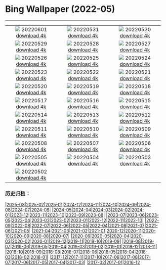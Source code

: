 # Bing Wallpaper (2022-05)
**************
| | | |
| :----: | :----: | :----: |
| ![](https://www.bing.com/th?id=OHR.MarovoLagoon_EN-GB9484692339_1920x1080.jpg) 20220601 [download 4k](https://www.bing.com/th?id=OHR.MarovoLagoon_EN-GB9484692339_UHD.jpg) | ![](https://www.bing.com/th?id=OHR.ParrotDay_EN-GB8754108853_1920x1080.jpg) 20220531 [download 4k](https://www.bing.com/th?id=OHR.ParrotDay_EN-GB8754108853_UHD.jpg) | ![](https://www.bing.com/th?id=OHR.Monteverde_EN-GB8432055059_1920x1080.jpg) 20220530 [download 4k](https://www.bing.com/th?id=OHR.Monteverde_EN-GB8432055059_UHD.jpg) |
| ![](https://www.bing.com/th?id=OHR.HyaliteCreek_EN-GB7617672022_1920x1080.jpg) 20220529 [download 4k](https://www.bing.com/th?id=OHR.HyaliteCreek_EN-GB7617672022_UHD.jpg) | ![](https://www.bing.com/th?id=OHR.PurnululuNP_EN-GB6729482920_1920x1080.jpg) 20220528 [download 4k](https://www.bing.com/th?id=OHR.PurnululuNP_EN-GB6729482920_UHD.jpg) | ![](https://www.bing.com/th?id=OHR.MarinHeadlands_EN-GB6227645999_1920x1080.jpg) 20220527 [download 4k](https://www.bing.com/th?id=OHR.MarinHeadlands_EN-GB6227645999_UHD.jpg) |
| ![](https://www.bing.com/th?id=OHR.HayFestival_EN-GB5831561161_1920x1080.jpg) 20220526 [download 4k](https://www.bing.com/th?id=OHR.HayFestival_EN-GB5831561161_UHD.jpg) | ![](https://www.bing.com/th?id=OHR.Alhambra_EN-GB5523838365_1920x1080.jpg) 20220525 [download 4k](https://www.bing.com/th?id=OHR.Alhambra_EN-GB5523838365_UHD.jpg) | ![](https://www.bing.com/th?id=OHR.KornatiNP_EN-GB5148037956_1920x1080.jpg) 20220524 [download 4k](https://www.bing.com/th?id=OHR.KornatiNP_EN-GB5148037956_UHD.jpg) |
| ![](https://www.bing.com/th?id=OHR.RedBellied_EN-GB4326914559_1920x1080.jpg) 20220523 [download 4k](https://www.bing.com/th?id=OHR.RedBellied_EN-GB4326914559_UHD.jpg) | ![](https://www.bing.com/th?id=OHR.ZebraEgret_EN-GB3965312816_1920x1080.jpg) 20220522 [download 4k](https://www.bing.com/th?id=OHR.ZebraEgret_EN-GB3965312816_UHD.jpg) | ![](https://www.bing.com/th?id=OHR.AlbionFalls_EN-GB3019341397_1920x1080.jpg) 20220521 [download 4k](https://www.bing.com/th?id=OHR.AlbionFalls_EN-GB3019341397_UHD.jpg) |
| ![](https://www.bing.com/th?id=OHR.ApisMellifera_EN-GB2615311707_1920x1080.jpg) 20220520 [download 4k](https://www.bing.com/th?id=OHR.ApisMellifera_EN-GB2615311707_UHD.jpg) | ![](https://www.bing.com/th?id=OHR.RiverBrathay_EN-GB3389261433_1920x1080.jpg) 20220519 [download 4k](https://www.bing.com/th?id=OHR.RiverBrathay_EN-GB3389261433_UHD.jpg) | ![](https://www.bing.com/th?id=OHR.KansasPrairiefire_EN-GB3069839029_1920x1080.jpg) 20220518 [download 4k](https://www.bing.com/th?id=OHR.KansasPrairiefire_EN-GB3069839029_UHD.jpg) |
| ![](https://www.bing.com/th?id=OHR.SaltPondsMaras_EN-GB2647676299_1920x1080.jpg) 20220517 [download 4k](https://www.bing.com/th?id=OHR.SaltPondsMaras_EN-GB2647676299_UHD.jpg) | ![](https://www.bing.com/th?id=OHR.PawneeOwls_EN-GB2212289021_1920x1080.jpg) 20220516 [download 4k](https://www.bing.com/th?id=OHR.PawneeOwls_EN-GB2212289021_UHD.jpg) | ![](https://www.bing.com/th?id=OHR.BerninaBloodMoon_EN-GB1356164428_1920x1080.jpg) 20220515 [download 4k](https://www.bing.com/th?id=OHR.BerninaBloodMoon_EN-GB1356164428_UHD.jpg) |
| ![](https://www.bing.com/th?id=OHR.WindmillDay_EN-GB0601293050_1920x1080.jpg) 20220514 [download 4k](https://www.bing.com/th?id=OHR.WindmillDay_EN-GB0601293050_UHD.jpg) | ![](https://www.bing.com/th?id=OHR.MaasaiGiraffe_EN-GB9613453778_1920x1080.jpg) 20220513 [download 4k](https://www.bing.com/th?id=OHR.MaasaiGiraffe_EN-GB9613453778_UHD.jpg) | ![](https://www.bing.com/th?id=OHR.RedCross_EN-GB9005411116_1920x1080.jpg) 20220512 [download 4k](https://www.bing.com/th?id=OHR.RedCross_EN-GB9005411116_UHD.jpg) |
| ![](https://www.bing.com/th?id=OHR.OiaVillage_EN-GB8555086133_1920x1080.jpg) 20220511 [download 4k](https://www.bing.com/th?id=OHR.OiaVillage_EN-GB8555086133_UHD.jpg) | ![](https://www.bing.com/th?id=OHR.LaughingSeal_EN-GB7827062892_1920x1080.jpg) 20220510 [download 4k](https://www.bing.com/th?id=OHR.LaughingSeal_EN-GB7827062892_UHD.jpg) | ![](https://www.bing.com/th?id=OHR.GoremeNationalPark_EN-GB7930854710_1920x1080.jpg) 20220509 [download 4k](https://www.bing.com/th?id=OHR.GoremeNationalPark_EN-GB7930854710_UHD.jpg) |
| ![](https://www.bing.com/th?id=OHR.TeatroAntico_EN-GB7483884624_1920x1080.jpg) 20220508 [download 4k](https://www.bing.com/th?id=OHR.TeatroAntico_EN-GB7483884624_UHD.jpg) | ![](https://www.bing.com/th?id=OHR.SwedishAntenna_EN-GB7111770866_1920x1080.jpg) 20220507 [download 4k](https://www.bing.com/th?id=OHR.SwedishAntenna_EN-GB7111770866_UHD.jpg) | ![](https://www.bing.com/th?id=OHR.HertfordshireBluebells_EN-GB6162717857_1920x1080.jpg) 20220506 [download 4k](https://www.bing.com/th?id=OHR.HertfordshireBluebells_EN-GB6162717857_UHD.jpg) |
| ![](https://www.bing.com/th?id=OHR.JaliscoAgave_EN-GB6162253047_1920x1080.jpg) 20220505 [download 4k](https://www.bing.com/th?id=OHR.JaliscoAgave_EN-GB6162253047_UHD.jpg) | ![](https://www.bing.com/th?id=OHR.WadiRum_EN-GB6085895254_1920x1080.jpg) 20220504 [download 4k](https://www.bing.com/th?id=OHR.WadiRum_EN-GB6085895254_UHD.jpg) | ![](https://www.bing.com/th?id=OHR.PlitviceBoardwalk_EN-GB6033298195_1920x1080.jpg) 20220503 [download 4k](https://www.bing.com/th?id=OHR.PlitviceBoardwalk_EN-GB6033298195_UHD.jpg) |
| ![](https://www.bing.com/th?id=OHR.TravertineTurkey_EN-GB5969668571_1920x1080.jpg) 20220502 [download 4k](https://www.bing.com/th?id=OHR.TravertineTurkey_EN-GB5969668571_UHD.jpg) |  |  |

### 历史归档：

|[2025-03](/../2025-03/2025-03.md)|[2025-02](/../2025-02/2025-02.md)|[2025-01](/../2025-01/2025-01.md)|[2024-12](/../2024-12/2024-12.md)|[2024-11](/../2024-11/2024-11.md)|[2024-10](/../2024-10/2024-10.md)|[2024-09](/../2024-09/2024-09.md)|[2024-08](/../2024-08/2024-08.md)|[2024-07](/../2024-07/2024-07.md)|[2024-06](/../2024-06/2024-06.md)|
|[2024-05](/../2024-05/2024-05.md)|[2024-04](/../2024-04/2024-04.md)|[2024-03](/../2024-03/2024-03.md)|[2024-02](/../2024-02/2024-02.md)|[2024-01](/../2024-01/2024-01.md)|[2023-12](/../2023-12/2023-12.md)|[2023-11](/../2023-11/2023-11.md)|[2023-10](/../2023-10/2023-10.md)|[2023-09](/../2023-09/2023-09.md)|[2023-08](/../2023-08/2023-08.md)|
|[2023-07](/../2023-07/2023-07.md)|[2023-06](/../2023-06/2023-06.md)|[2023-05](/../2023-05/2023-05.md)|[2023-04](/../2023-04/2023-04.md)|[2023-03](/../2023-03/2023-03.md)|[2023-02](/../2023-02/2023-02.md)|[2023-01](/../2023-01/2023-01.md)|[2022-12](/../2022-12/2022-12.md)|[2022-11](/../2022-11/2022-11.md)|[2022-10](/../2022-10/2022-10.md)|
|[2022-09](/../2022-09/2022-09.md)|[2022-08](/../2022-08/2022-08.md)|[2022-07](/../2022-07/2022-07.md)|[2022-06](/../2022-06/2022-06.md)|[2022-05](/2022-05.md)|[2022-04](/../2022-04/2022-04.md)|[2021-08](/../2021-08/2021-08.md)|[2021-07](/../2021-07/2021-07.md)|[2021-06](/../2021-06/2021-06.md)|[2021-05](/../2021-05/2021-05.md)|
|[2021-04](/../2021-04/2021-04.md)|[2021-03](/../2021-03/2021-03.md)|[2021-02](/../2021-02/2021-02.md)|[2021-01](/../2021-01/2021-01.md)|[2020-12](/../2020-12/2020-12.md)|[2020-11](/../2020-11/2020-11.md)|[2020-10](/../2020-10/2020-10.md)|[2020-09](/../2020-09/2020-09.md)|[2020-08](/../2020-08/2020-08.md)|[2020-07](/../2020-07/2020-07.md)|
|[2020-06](/../2020-06/2020-06.md)|[2020-05](/../2020-05/2020-05.md)|[2020-04](/../2020-04/2020-04.md)|[2020-03](/../2020-03/2020-03.md)|[2020-02](/../2020-02/2020-02.md)|[2020-01](/../2020-01/2020-01.md)|[2019-12](/../2019-12/2019-12.md)|[2019-11](/../2019-11/2019-11.md)|[2019-10](/../2019-10/2019-10.md)|[2019-09](/../2019-09/2019-09.md)|
|[2019-08](/../2019-08/2019-08.md)|[2019-07](/../2019-07/2019-07.md)|[2019-06](/../2019-06/2019-06.md)|[2019-05](/../2019-05/2019-05.md)|[2019-04](/../2019-04/2019-04.md)|[2019-03](/../2019-03/2019-03.md)|[2019-02](/../2019-02/2019-02.md)|[2019-01](/../2019-01/2019-01.md)|[2018-12](/../2018-12/2018-12.md)|[2018-11](/../2018-11/2018-11.md)|
|[2018-10](/../2018-10/2018-10.md)|[2018-09](/../2018-09/2018-09.md)|[2018-08](/../2018-08/2018-08.md)|[2018-07](/../2018-07/2018-07.md)|[2018-06](/../2018-06/2018-06.md)|[2018-05](/../2018-05/2018-05.md)|[2018-04](/../2018-04/2018-04.md)|[2018-03](/../2018-03/2018-03.md)|[2018-02](/../2018-02/2018-02.md)|[2018-01](/../2018-01/2018-01.md)|
|[2017-12](/../2017-12/2017-12.md)|[2017-11](/../2017-11/2017-11.md)|[2017-10](/../2017-10/2017-10.md)|[2017-09](/../2017-09/2017-09.md)|[2017-08](/../2017-08/2017-08.md)|[2017-07](/../2017-07/2017-07.md)|[2017-06](/../2017-06/2017-06.md)|[2017-05](/../2017-05/2017-05.md)|[2017-04](/../2017-04/2017-04.md)|[2017-03](/../2017-03/2017-03.md)|
|[2017-02](/../2017-02/2017-02.md)|[2017-01](/../2017-01/2017-01.md)|[2016-12](/../2016-12/2016-12.md)